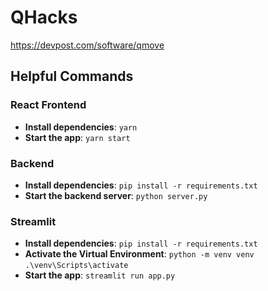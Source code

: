 # QHacks
https://devpost.com/software/qmove
## **Helpful Commands**

### **React Frontend**
- **Install dependencies**: `yarn`
- **Start the app**: `yarn start`

### **Backend**
- **Install dependencies**: `pip install -r requirements.txt`
- **Start the backend server**: `python server.py`

### **Streamlit**
- **Install dependencies**: `pip install -r requirements.txt`
- **Activate the Virtual Environment**: `python -m venv venv`
`.\venv\Scripts\activate`
- **Start the app**: `streamlit run app.py`
